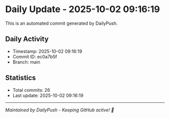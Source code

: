 # Daily Update - 2025-10-02 09:16:19

This is an automated commit generated by DailyPush.

## Daily Activity
- Timestamp: 2025-10-02 09:16:19
- Commit ID: ec0a7b5f
- Branch: main

## Statistics
- Total commits: 26
- Last update: 2025-10-02 09:16:19

---
*Maintained by DailyPush - Keeping GitHub active! 🚀*
